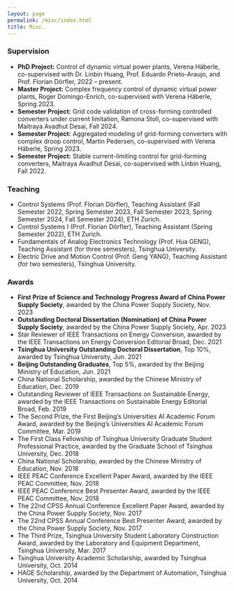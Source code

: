 ```yaml
---
layout: page
permalink: /misc/index.html
title: Misc.
---
```


### Supervision

- **PhD Project:** Control of dynamic virtual power plants, Verena Häberle, co-supervised with Dr. Linbin Huang, Prof. Eduardo Prieto-Araujo, and Prof. Florian Dörfler, 2022 – present.
- **Master Project:** Complex frequency control of dynamic virtual power plants, Roger Domingo-Enrich, co-supervised with Verena Häberle, Spring 2023.
- **Semester Project:** Grid code validation of cross-forming controlled converters under current limitation, Ramona Stoll, co-supervised with Maitraya Avadhut Desai, Fall 2024.
- **Semester Project:** Aggregated modeling of grid-forming converters with complex droop control, Martin Pedersen, co-supervised with Verena Häberle, Spring 2023.
- **Semester Project:** Stable current-limiting control for grid-forming converters, Maitraya Avadhut Desai, co-supervised with Linbin Huang, Fall 2022.

### Teaching

- Control Systems (Prof. Florian Dörfler), Teaching Assistant (Fall Semester 2022, Spring Semester 2023, Fall Semester 2023, Spring Semester 2024, Fall Semester 2024), ETH Zurich.
- Control Systems I (Prof. Florian Dörfler), Teaching Assistant (Spring Semester 2022), ETH Zurich.
- Fundamentals of Analog Electronics Technology (Prof. Hua GENG), Teaching Assistant (for three semesters), Tsinghua University.
- Electric Drive and Motion Control (Prof. Geng YANG), Teaching Assistant (for two semesters), Tsinghua University.

### Awards

- **First Prize of Science and Technology Progress Award of China Power Supply Society**, awarded by the China Power Supply Society, Nov. 2023
- **Outstanding Doctoral Dissertation (Nomination) of China Power Supply Society**, awarded by the China Power Supply Society, Apr. 2023
- Star Reviewer of IEEE Transactions on Energy Conversion, awarded by the IEEE Transactions on Energy Conversion Editorial Broad, Dec. 2021
- **Tsinghua University Outstanding Doctoral Dissertation**, Top 10%, awarded by Tsinghua University, Jun. 2021
- **Beijing Outstanding Graduates**, Top 5%, awarded by the Beijing Ministry of Education, Jun. 2021
- China National Scholarship, awarded by the Chinese Ministry of Education, Dec. 2019
- Outstanding Reviewer of IEEE Transactions on Sustainable Energy, awarded by the IEEE Transactions on Sustainable Energy Editorial Broad, Feb. 2019
- The Second Prize, the First Beijing’s Universities AI Academic Forum Award, awarded by the Beijing’s Universities AI Academic Forum Committee, Mar. 2019
- The First Class Fellowship of Tsinghua University Graduate Student Professional Practice, awarded by the Graduate School of Tsinghua University, Dec. 2018
- China National Scholarship, awarded by the Chinese Ministry of Education, Nov. 2018
- IEEE PEAC Conference Excellent Paper Award, awarded by the IEEE PEAC Committee, Nov. 2018
- IEEE PEAC Conference Best Presenter Award, awarded by the IEEE PEAC Committee, Nov. 2018
- The 22nd CPSS Annual Conference Excellent Paper Award, awarded by the China Power Supply Society, Nov. 2017
- The 22nd CPSS Annual Conference Best Presenter Award, awarded by the China Power Supply Society, Nov. 2017
- The Third Prize, Tsinghua University Student Laboratory Construction Award, awarded by the Laboratory and Equipment Department, Tsinghua University, Mar. 2017
- Tsinghua University Academic Scholarship, awarded by Tsinghua University, Oct. 2014
- HAGE Scholarship, awarded by the Department of Automation, Tsinghua University, Oct. 2014